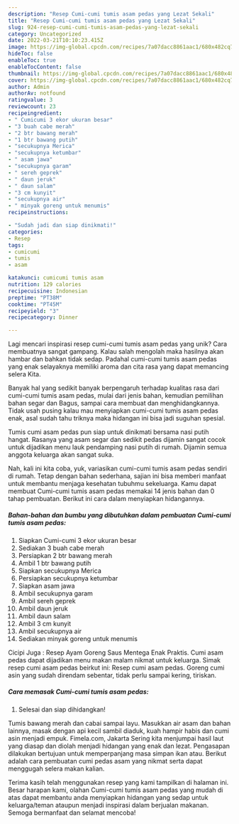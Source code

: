 ```yaml
---
description: "Resep Cumi-cumi tumis asam pedas yang Lezat Sekali"
title: "Resep Cumi-cumi tumis asam pedas yang Lezat Sekali"
slug: 924-resep-cumi-cumi-tumis-asam-pedas-yang-lezat-sekali
category: Uncategorized
date: 2022-03-21T10:10:23.415Z
image: https://img-global.cpcdn.com/recipes/7a07dacc8861aac1/680x482cq70/cumi-cumi-tumis-asam-pedas-foto-resep-utama.jpg
hideToc: false
enableToc: true
enableTocContent: false
thumbnail: https://img-global.cpcdn.com/recipes/7a07dacc8861aac1/680x482cq70/cumi-cumi-tumis-asam-pedas-foto-resep-utama.jpg
cover: https://img-global.cpcdn.com/recipes/7a07dacc8861aac1/680x482cq70/cumi-cumi-tumis-asam-pedas-foto-resep-utama.jpg
author: Admin
authorAv: notfound
ratingvalue: 3
reviewcount: 23
recipeingredient:
- " Cumicumi 3 ekor ukuran besar"
- "3 buah cabe merah"
- "2 btr bawang merah"
- "1 btr bawang putih"
- "secukupnya Merica"
- "secukupnya ketumbar"
- " asam jawa"
- "secukupnya garam"
- " sereh geprek"
- " daun jeruk"
- " daun salam"
- "3 cm kunyit"
- "secukupnya air"
- " minyak goreng untuk menumis"
recipeinstructions:

- "Sudah jadi dan siap dinikmati!"
categories:
- Resep
tags:
- cumicumi
- tumis
- asam

katakunci: cumicumi tumis asam 
nutrition: 129 calories
recipecuisine: Indonesian
preptime: "PT38M"
cooktime: "PT45M"
recipeyield: "3"
recipecategory: Dinner

---
```





Lagi mencari inspirasi resep cumi-cumi tumis asam pedas yang unik? Cara membuatnya sangat gampang. Kalau salah mengolah maka hasilnya akan hambar dan bahkan tidak sedap. Padahal cumi-cumi tumis asam pedas yang enak selayaknya memiliki aroma dan cita rasa yang dapat memancing selera Kita.





Banyak hal yang sedikit banyak berpengaruh terhadap kualitas rasa dari cumi-cumi tumis asam pedas, mulai dari jenis bahan, kemudian pemilihan bahan segar dan Bagus, sampai cara membuat dan menghidangkannya. Tidak usah pusing kalau mau menyiapkan cumi-cumi tumis asam pedas enak,      asal sudah tahu triknya maka hidangan ini bisa jadi suguhan spesial.














Tumis cumi asam pedas pun siap untuk dinikmati bersama nasi putih hangat. Rasanya yang asam segar dan sedikit pedas dijamin sangat cocok untuk dijadikan menu lauk pendamping nasi putih di rumah. Dijamin semua anggota keluarga akan sangat suka.






Nah, kali ini kita coba, yuk, variasikan cumi-cumi tumis asam pedas sendiri di rumah. Tetap dengan bahan sederhana, sajian ini bisa memberi manfaat untuk membantu menjaga kesehatan tubuhmu sekeluarga. Kamu dapat membuat Cumi-cumi tumis asam pedas memakai 14 jenis bahan dan 0 tahap pembuatan. Berikut ini cara dalam menyiapkan hidangannya.

<!--inarticleads1-->

##### Bahan-bahan dan bumbu yang dibutuhkan dalam pembuatan Cumi-cumi tumis asam pedas:

1. Siapkan  Cumi-cumi 3 ekor ukuran besar
1. Sediakan 3 buah cabe merah
1. Persiapkan 2 btr bawang merah
1. Ambil 1 btr bawang putih
1. Siapkan secukupnya Merica
1. Persiapkan secukupnya ketumbar
1. Siapkan  asam jawa
1. Ambil secukupnya garam
1. Ambil  sereh geprek
1. Ambil  daun jeruk
1. Ambil  daun salam
1. Ambil 3 cm kunyit
1. Ambil secukupnya air
1. Sediakan  minyak goreng untuk menumis


Cicipi Juga : Resep Ayam Goreng Saus Mentega Enak Praktis. Cumi asam pedas dapat dijadikan menu makan malam nikmat untuk keluarga. Simak resep cumi asam pedas beirkut ini: Resep cumi asam pedas. Goreng cumi asin yang sudah direndam sebentar, tidak perlu sampai kering, tiriskan. 

<!--inarticleads2-->

##### Cara memasak Cumi-cumi tumis asam pedas:


1. Selesai dan siap dihidangkan!

Tumis bawang merah dan cabai sampai layu. Masukkan air asam dan bahan lainnya, masak dengan api kecil sambil diaduk, kuah hampir habis dan cumi asin menjadi empuk. Fimela.com, Jakarta Sering kita menjumpai hasil laut yang diasap dan diolah menjadi hidangan yang enak dan lezat. Pengasapan dilakukan bertujuan untuk memperpanjang masa simpan ikan atau. Berikut adalah cara pembuatan cumi pedas asam yang nikmat serta dapat menggugah selera makan kalian. 

Terima kasih telah menggunakan resep yang kami tampilkan di halaman ini. Besar harapan kami, olahan Cumi-cumi tumis asam pedas yang mudah di atas dapat membantu anda menyiapkan hidangan yang sedap untuk keluarga/teman ataupun menjadi inspirasi dalam berjualan makanan. Semoga bermanfaat dan selamat mencoba!

